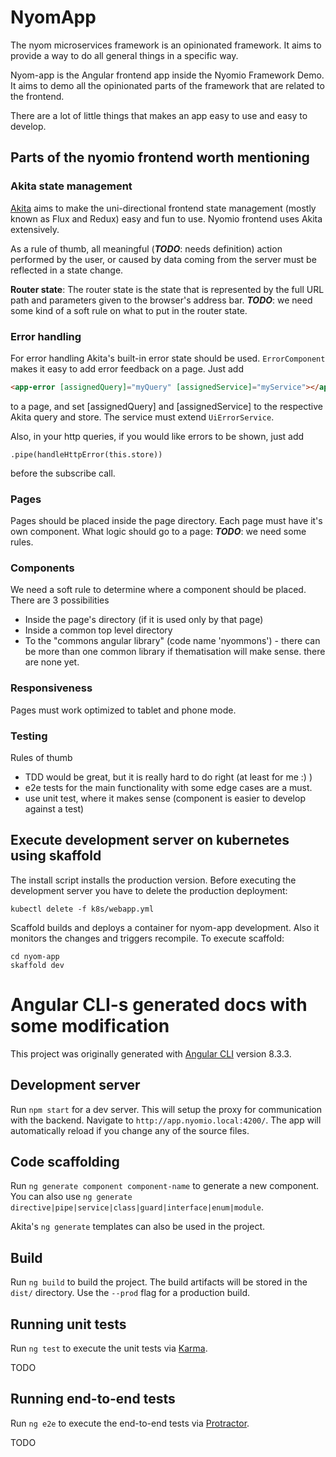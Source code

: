 # NyomApp

The nyom microservices framework is an opinionated framework. It aims to provide a way to do all general things in a specific way.

Nyom-app is the Angular frontend app inside the Nyomio Framework Demo. It aims to demo all the opinionated parts of the 
framework that are related to the frontend.

There are a lot of little things that makes an app easy to use and easy to develop.

## Parts of the nyomio frontend worth mentioning

### Akita state management
[Akita](https://github.com/datorama/akita) aims to make the uni-directional frontend state management 
(mostly known as Flux and Redux) easy and fun to use. Nyomio frontend uses Akita extensively.

As a rule of thumb, all meaningful (**_TODO_**: needs definition) action performed by the user, or caused by data coming from the server
 must be reflected in a state change.
 
**Router state**: The router state is the state that is represented by the full URL path and parameters given to the browser's address bar.
**_TODO_**: we need some kind of a soft rule on what to put in the router state.

### Error handling
For error handling Akita's built-in error state should be used. `ErrorComponent` makes it easy to add error feedback on a page.
Just add
```html
<app-error [assignedQuery]="myQuery" [assignedService]="myService"></app-error>
```
to a page, and set [assignedQuery] and [assignedService] to the respective Akita query and store. 
The service must extend `UiErrorService`.

Also, in your http queries, if you would like errors to be shown, just add
```angular2
.pipe(handleHttpError(this.store))
```
before the subscribe call.

### Pages
Pages should be placed inside the page directory. Each page must have it's own component.
What logic should go to a page: **_TODO_**: we need some rules.

### Components
We need a soft rule to determine where a component should be placed. There are 3 possibilities
 - Inside the page's directory (if it is used only by that page)
 - Inside a common top level directory
 - To the "commons angular library" (code name 'nyommons') - there can be more than one common library if thematisation will make sense.
 there are none yet.
 
### Responsiveness
Pages must work optimized to tablet and phone mode. 
 
### Testing
Rules of thumb
 - TDD would be great, but it is really hard to do right (at least for me :) )
 - e2e tests for the main functionality with some edge cases are a must.
 - use unit test, where it makes sense (component is easier to develop against a test)

## Execute development server on kubernetes using skaffold
The install script installs the production version. Before executing the development server
you have to delete the production deployment:
```
kubectl delete -f k8s/webapp.yml
```

Scaffold builds and deploys a container for nyom-app development. Also it monitors the changes and triggers recompile.
To execute scaffold:
```
cd nyom-app
skaffold dev
```
 
# Angular CLI-s generated docs with some modification
This project was originally generated with [Angular CLI](https://github.com/angular/angular-cli) version 8.3.3.

## Development server

Run `npm start` for a dev server. This will setup the proxy for communication with the backend.
Navigate to `http://app.nyomio.local:4200/`. The app will automatically reload if you change any of the source files.

## Code scaffolding

Run `ng generate component component-name` to generate a new component. You can also use `ng generate directive|pipe|service|class|guard|interface|enum|module`.

Akita's `ng generate` templates can also be used in the project.

## Build

Run `ng build` to build the project. The build artifacts will be stored in the `dist/` directory. Use the `--prod` flag for a production build.

## Running unit tests

Run `ng test` to execute the unit tests via [Karma](https://karma-runner.github.io).

TODO

## Running end-to-end tests

Run `ng e2e` to execute the end-to-end tests via [Protractor](http://www.protractortest.org/).

TODO
